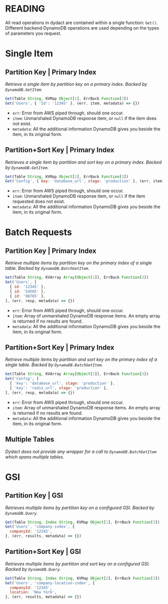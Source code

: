 # READING

All read operations in dydact are contained within a single function: `Get()`. 
Different backend DynamoDB operations are used depending on the types of parameters you request. 

# Single Item

## Partition Key | Primary Index

_Retrieve a single item by partition key on a primary index. Backed by `DynamoDB.GetItem`._

```js
Get(Table String, KVMap Object[1], ErrBack Function[3])
Get('Users', { 'Id': '12345' }, (err, item, metadata) => {})
```

- `err`: Error from AWS piped through, should one occur.
- `item`: Unmarshaled DynamoDB response item, or `null` if the item does not exist.
- `metadata`: All the additional information DynamoDB gives you beside the item, in its original form.

## Partition+Sort Key | Primary Index

_Retrieves a single item by partition and sort key on a primary index. Backed by `DynamoDB.GetItem`._

```js
Get(Table String, KVMap Object[2], ErrBack Function[3])
Get('Config', { key: 'database_url', stage: 'production' }, (err, item, metadata) => {})
```

- `err`: Error from AWS piped through, should one occur.
- `item`: Unmarshaled DynamoDB response item, or `null` if the item requested does not exist.
- `metadata`: All the additional information DynamoDB gives you beside the item, in its original form.

# Batch Requests

## Partition Key | Primary Index

_Retrieve multiple items by partition key on the primary index of a single table. Backed by `DynamoDB.BatchGetItem`._

```js
Get(Table String, KVArray Array[Object[1]], ErrBack Function[3])
Get('Users', [
  { id: '12345' },
  { id: '54565' },
  { id: '98765' },
], (err, resp, metadata) => {})
```

- `err`: Error from AWS piped through, should one occur.
- `item`: Array of unmarshaled DynamoDB response items. An empty array is returned if no results are found.
- `metadata`: All the additional information DynamoDB gives you beside the item, in its original form.

## Partition+Sort Key | Primary Index 

_Retrieve multiple items by partition and sort key on the primary index of a single table. Backed by `DynamoDB.BatchGetItem`._

```js
Get(Table String, KVArray Array[Object[2]], ErrBack Function[3])
Get('Config', [
  { 'key': 'database_url', stage: 'production' },
  { 'key': 'redis_url', stage: 'production' },
], (err, resp, metadata) => {})
```

- `err`: Error from AWS piped through, should one occur.
- `item`: Array of unmarshaled DynamoDB response items. An empty array is returned if no results are found.
- `metadata`: All the additional information DynamoDB gives you beside the item, in its original form.

## Multiple Tables

_Dydact does not provide any wrapper for a call to `DynamoDB.BatchGetItem` which spans multiple tables._

# GSI

## Partition Key | GSI

_Retrieves multiple items by partition key on a configured GSI. Backed by `DynamoDB.Query`._

```js
Get(Table String, Index String, KVMap Object[1], ErrBack Function[3])
Get('Users', 'company-index', {
  companyId: '12345',
}, (err, results, metadata) => {})
```

## Partition+Sort Key | GSI

_Retrieves multiple items by partition and sort key on a configured GSI. Backed by `DynamoDB.Query`._

```js
Get(Table String, Index String, KVMap Object[2], ErrBack Function[3])
Get('Users', 'company-location-index', {
  companyId: '12345',
  location: 'New York',
}, (err, results, metadata) => {})
```